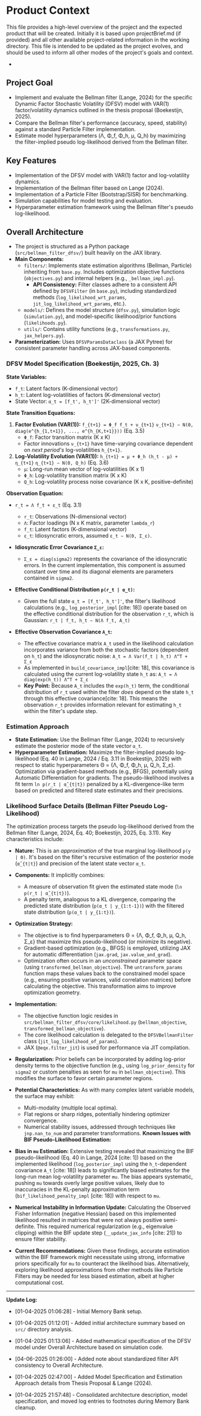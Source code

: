 # Product Context

This file provides a high-level overview of the project and the expected product that will be created. Initially it is based upon projectBrief.md (if provided) and all other available project-related information in the working directory. This file is intended to be updated as the project evolves, and should be used to inform all other modes of the project's goals and context.

*

## Project Goal

*   Implement and evaluate the Bellman filter (Lange, 2024) for the specific Dynamic Factor Stochastic Volatility (DFSV) model with VAR(1) factor/volatility dynamics outlined in the thesis proposal (Boekestijn, 2025).
*   Compare the Bellman filter's performance (accuracy, speed, stability) against a standard Particle Filter implementation.
*   Estimate model hyperparameters (Λ, Φ_f, Φ_h, μ, Q_h) by maximizing the filter-implied pseudo log-likelihood derived from the Bellman filter.

## Key Features

*   Implementation of the DFSV model with VAR(1) factor and log-volatility dynamics.
*   Implementation of the Bellman filter based on Lange (2024).
*   Implementation of a Particle Filter (Bootstrap/SISR) for benchmarking.
*   Simulation capabilities for model testing and evaluation.
*   Hyperparameter estimation framework using the Bellman filter's pseudo log-likelihood.

## Overall Architecture

*   The project is structured as a Python package (`src/bellman_filter_dfsv/`) built heavily on the JAX library.
*   **Main Components:**
    *   `filters/`: Implements state estimation algorithms (Bellman, Particle) inheriting from `base.py`. Includes optimization objective functions (`objectives.py`) and internal helpers (e.g., `_bellman_impl.py`).
        *   **API Consistency:** Filter classes adhere to a consistent API defined by `DFSVFilter` (in `base.py`), including standardized methods (`log_likelihood_wrt_params`, `jit_log_likelihood_wrt_params`, etc.).
    *   `models/`: Defines the model structure (`dfsv.py`), simulation logic (`simulation.py`), and model-specific likelihood/prior functions (`likelihoods.py`).
    *   `utils/`: Contains utility functions (e.g., `transformations.py`, `jax_helpers.py`).
*   **Parameterization:** Uses `DFSVParamsDataclass` (a JAX Pytree) for consistent parameter handling across JAX-based components.

### DFSV Model Specification (Boekestijn, 2025, Ch. 3)

**State Variables:**
*   `f_t`: Latent factors (K-dimensional vector)
*   `h_t`: Latent log-volatilities of factors (K-dimensional vector)
*   State Vector: `α_t = [f_t', h_t']'` (2K-dimensional vector)

**State Transition Equations:**
1.  **Factor Evolution (VAR(1)):**
    `f_{t+1} = Φ_f f_t + ν_{t+1}`
    `ν_{t+1} ∼ N(0, diag(e^{h_{1,t+1}}, ..., e^{h_{K,t+1}}))` (Eq. 3.5)
    *   `Φ_f`: Factor transition matrix (K x K)
    *   Factor innovations `ν_{t+1}` have time-varying covariance dependent on *next period's* log-volatilities `h_{t+1}`.
2.  **Log-Volatility Evolution (VAR(1)):**
    `h_{t+1} = μ + Φ_h (h_t - μ) + η_{t+1}`
    `η_{t+1} ∼ N(0, Q_h)` (Eq. 3.6)
    *   `μ`: Long-run mean vector of log-volatilities (K x 1)
    *   `Φ_h`: Log-volatility transition matrix (K x K)
    *   `Q_h`: Log-volatility process noise covariance (K x K, positive-definite)

**Observation Equation:**

* `r_t = Λ f_t + ε_t` (Eq. 3.1)
    * `r_t`: Observations (N-dimensional vector)
    * `Λ`: Factor loadings (N x K matrix, parameter `lambda_r`)
    * `f_t`: Latent factors (K-dimensional vector)
    * `ε_t`: Idiosyncratic errors, assumed `ε_t ∼ N(0, Σ_ε)`.

* **Idiosyncratic Error Covariance `Σ_ε`:**
    * `Σ_ε = diag(sigma2)` represents the covariance of the idiosyncratic errors. In the current implementation, this component is assumed constant over time and its diagonal elements are parameters contained in `sigma2`.

* **Effective Conditional Distribution `p(r_t | α_t)`:**
    * Given the full state `α_t = [f_t', h_t']'`, the filter's likelihood calculations (e.g., `log_posterior_impl` [cite: 18]) operate based on the effective conditional distribution for the observation `r_t`, which is Gaussian:
        `r_t | f_t, h_t ∼ N(Λ f_t, A_t)`

* **Effective Observation Covariance `A_t`:**
    * The effective covariance matrix `A_t` used in the likelihood calculation incorporates variance from both the stochastic factors (dependent on `h_t`) and the idiosyncratic noise:
        `A_t = Λ Var(f_t | h_t) Λ^T + Σ_ε`
    * As implemented in `build_covariance_impl`[cite: 18], this covariance is calculated using the current log-volatility state `h_t` as:
        `A_t = Λ diag(exp(h_t)) Λ^T + Σ_ε`
    * **Key Point:** Because `A_t` includes the `exp(h_t)` term, the conditional distribution of `r_t` used within the filter *does* depend on the state `h_t` through this effective covariance[cite: 18]. This means the observation `r_t` provides information relevant for estimating `h_t` within the filter's update step.


### Estimation Approach

*   **State Estimation:** Use the Bellman filter (Lange, 2024) to recursively estimate the posterior mode of the state vector `α_t`.
*   **Hyperparameter Estimation:** Maximize the filter-implied pseudo log-likelihood (Eq. 40 in Lange, 2024 / Eq. 3.11 in Boekestijn, 2025) with respect to static hyperparameters Θ = {Λ, Φ_f, Φ_h, μ, Q_h, Σ_ε}. Optimization via gradient-based methods (e.g., BFGS), potentially using Automatic Differentiation for gradients. The pseudo-likelihood involves a fit term `ln p(r_t | α̂_{t|t})` penalized by a KL-divergence-like term based on predicted and filtered state estimates and their precisions.

### Likelihood Surface Details (Bellman Filter Pseudo Log-Likelihood)

The optimization process targets the pseudo log-likelihood derived from the Bellman filter (Lange, 2024, Eq. 40; Boekestijn, 2025, Eq. 3.11). Key characteristics include:

*   **Nature:** This is an *approximation* of the true marginal log-likelihood `p(y | Θ)`. It's based on the filter's recursive estimation of the posterior mode (`α̂_{t|t}`) and precision of the latent state vector `α_t`.
*   **Components:** It implicitly combines:
    *   A measure of observation fit given the estimated state mode (`ln p(r_t | α̂_{t|t})`).
    *   A penalty term, analogous to a KL divergence, comparing the predicted state distribution (`p(α_t | y_{1:t-1})`) with the filtered state distribution (`p(α_t | y_{1:t})`).
*   **Optimization Strategy:**
    *   The objective is to find hyperparameters Θ = {Λ, Φ_f, Φ_h, μ, Q_h, Σ_ε} that maximize this pseudo-likelihood (or minimize its negative).
    *   Gradient-based optimization (e.g., BFGS) is employed, utilizing JAX for automatic differentiation (`jax.grad`, `jax.value_and_grad`).
    *   Optimization often occurs in an *unconstrained* parameter space (using `transformed_bellman_objective`). The `untransform_params` function maps these values back to the constrained model space (e.g., ensuring positive variances, valid correlation matrices) before calculating the objective. This transformation aims to improve optimization geometry.
*   **Implementation:**
    *   The objective function logic resides in `src/bellman_filter_dfsv/core/likelihood.py` (`bellman_objective`, `transformed_bellman_objective`).
    *   The core likelihood calculation is delegated to the `DFSVBellmanFilter` class (`jit_log_likelihood_of_params`).
    *   JAX (`@eqx.filter_jit`) is used for performance via JIT compilation.
*   **Regularization:** Prior beliefs can be incorporated by adding log-prior density terms to the objective function (e.g., using `log_prior_density` for `sigma2` or custom penalties as seen for `mu` in `bellman_objective`). This modifies the surface to favor certain parameter regions.
*   **Potential Characteristics:** As with many complex latent variable models, the surface may exhibit:
    *   Multi-modality (multiple local optima).
    *   Flat regions or sharp ridges, potentially hindering optimizer convergence.
    *   Numerical stability issues, addressed through techniques like `jnp.nan_to_num` and parameter transformations.
**Known Issues with BIF Pseudo-Likelihood Estimation:**

* **Bias in `mu` Estimation:** Extensive testing revealed that maximizing the BIF pseudo-likelihood (Eq. 40 in Lange, 2024 [cite: 1]) based on the implemented likelihood (`log_posterior_impl` using the `h_t`-dependent covariance `A_t` [cite: 18]) leads to significantly biased estimates for the long-run mean log-volatility parameter `mu`. The bias appears systematic, pushing `mu` towards overly large positive values, likely due to inaccuracies in the KL-penalty approximation term (`bif_likelihood_penalty_impl` [cite: 18]) with respect to `mu`.
* **Numerical Instability in Information Update:** Calculating the Observed Fisher Information (negative Hessian) based on this implemented likelihood resulted in matrices that were not always positive semi-definite. This required numerical regularization (e.g., eigenvalue clipping) within the BIF update step (`__update_jax_info` [cite: 21]) to ensure filter stability.
* **Current Recommendations:** Given these findings, accurate estimation within the BIF framework might necessitate using strong, informative priors specifically for `mu` to counteract the likelihood bias. Alternatively, exploring likelihood approximations from other methods like Particle Filters may be needed for less biased estimation, albeit at higher computational cost.

---
**Update Log:**

*   [01-04-2025 01:06:28] - Initial Memory Bank setup.
*   [01-04-2025 01:12:01] - Added initial architecture summary based on `src/` directory analysis.
*   [01-04-2025 01:13:06] - Added mathematical specification of the DFSV model under Overall Architecture based on simulation code.

*   [04-06-2025 01:26:00] - Added note about standardized filter API consistency to Overall Architecture.
*   [01-04-2025 02:47:00] - Added Model Specification and Estimation Approach details from Thesis Proposal & Lange (2024).
*   [01-04-2025 21:57:48] - Consolidated architecture description, model specification, and moved log entries to footnotes during Memory Bank cleanup.